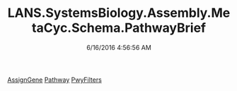 ﻿---
title: LANS.SystemsBiology.Assembly.MetaCyc.Schema.PathwayBrief
date: 6/16/2016 4:56:56 AM
---

[AssignGene](T-LANS.SystemsBiology.Assembly.MetaCyc.Schema.PathwayBrief.AssignGene.html)
[Pathway](T-LANS.SystemsBiology.Assembly.MetaCyc.Schema.PathwayBrief.Pathway.html)
[PwyFilters](T-LANS.SystemsBiology.Assembly.MetaCyc.Schema.PathwayBrief.PwyFilters.html)
